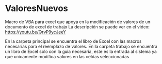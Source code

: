 # ValoresNuevos
Macro de VBA para excel que apoya en la modificación de valores de un documento de excel de trabajo
La descripción se puede ver en el video: https://youtu.be/QrvP9ycJeeY

En la carpeta principal se encuentra el libro de Excel con las macros necesarias para el reemplazo de valores.
En la carpeta trabajo se encuentra un libro de Excel solo con la guia necesaria, este es la entrada al sistema ya que unicamente modifica valores en las celdas seleccionadas
